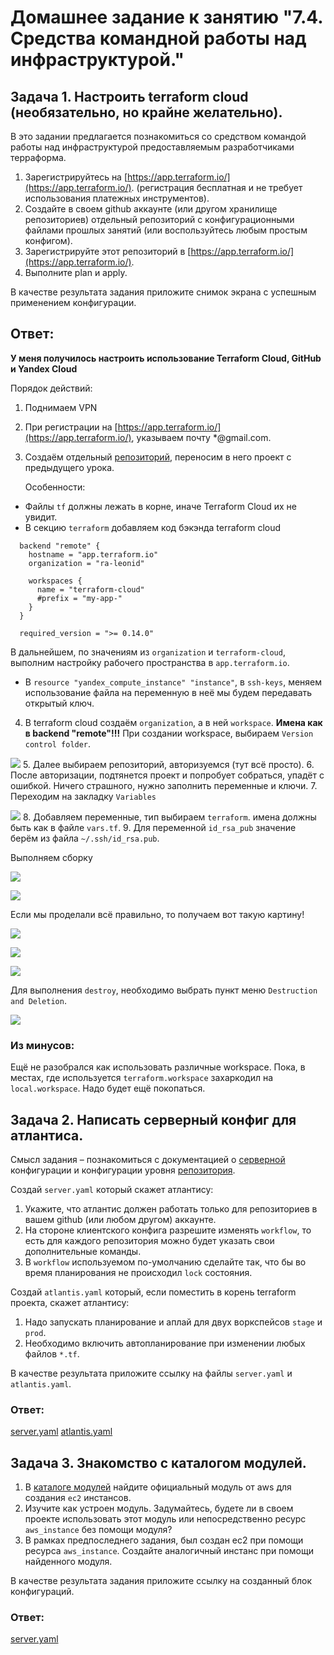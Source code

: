 # Домашнее задание к занятию "7.4. Средства командной работы над инфраструктурой."

## Задача 1. Настроить terraform cloud (необязательно, но крайне желательно).

В это задании предлагается познакомиться со средством командой работы над инфраструктурой предоставляемым
разработчиками терраформа. 

1. Зарегистрируйтесь на [https://app.terraform.io/](https://app.terraform.io/).
(регистрация бесплатная и не требует использования платежных инструментов).
1. Создайте в своем github аккаунте (или другом хранилище репозиториев) отдельный репозиторий с
 конфигурационными файлами прошлых занятий (или воспользуйтесь любым простым конфигом).
1. Зарегистрируйте этот репозиторий в [https://app.terraform.io/](https://app.terraform.io/).
1. Выполните plan и apply. 

В качестве результата задания приложите снимок экрана с успешным применением конфигурации.

## Ответ:
**У меня получилось настроить использование Terraform Cloud, GitHub и Yandex Cloud**

Порядок действий:
1. Поднимаем VPN
2. При регистрации на [https://app.terraform.io/](https://app.terraform.io/), указываем почту *@gmail.com.
3. Создаём отдельный [репозиторий](https://github.com/ra-leonid/terraform-cloud), переносим в него проект с предыдущего урока.

   Особенности:
* Файлы `tf` должны лежать в корне, иначе Terraform Cloud их не увидит.
* В секцию `terraform` добавляем код бэкэнда terraform cloud
```commandline
  backend "remote" {
    hostname = "app.terraform.io"
    organization = "ra-leonid"

    workspaces {
      name = "terraform-cloud"
      #prefix = "my-app-"
    }
  }

  required_version = ">= 0.14.0"
```

В дальнейшем, по значениям из `organization` и `terraform-cloud`, выполним настройку рабочего пространства в `app.terraform.io`.

* В `resource "yandex_compute_instance" "instance"`, в `ssh-keys`, меняем использование файла на переменную в неё мы будем передавать открытый ключ.
4. В terraform cloud создаём `organization`, а в ней `workspace`. **Имена как в backend "remote"!!!** При создании workspace, выбираем `Version control folder`.

![](../img/07-terraform-04-teamwork-1-5.png)
5. Далее выбираем репозиторий, авторизуемся (тут всё просто).
6. После авторизации, подтянется проект и попробует собраться, упадёт с ошибкой. Ничего страшного, нужно заполнить переменные и ключи.
7. Переходим на закладку `Variables`

![](../img/07-terraform-04-teamwork-1-6.png)
8. Добавляем переменные, тип выбираем `terraform`. имена должны быть как в файле `vars.tf`.
9. Для переменной `id_rsa_pub` значение берём из файла `~/.ssh/id_rsa.pub`.

Выполняем сборку

![](../img/07-terraform-04-teamwork-1-7.png)

![](../img/07-terraform-04-teamwork-1-8.png)

Если мы проделали всё правильно, то получаем вот такую картину!

![](../img/07-terraform-04-teamwork-1-2.png)

![](../img/07-terraform-04-teamwork-1-3.png)

![](../img/07-terraform-04-teamwork-1-4.png)

Для выполнения `destroy`, необходимо выбрать пункт меню `Destruction and Deletion`.

![](../img/07-terraform-04-teamwork-1-9.png)

### Из минусов: 
Ещё не разобрался как использовать различные workspace. Пока, в местах, где используется `terraform.workspace` захаркодил на `local.workspace`. Надо будет ещё покопаться.

## Задача 2. Написать серверный конфиг для атлантиса. 

Смысл задания – познакомиться с документацией 
о [серверной](https://www.runatlantis.io/docs/server-side-repo-config.html) конфигурации и конфигурации уровня 
 [репозитория](https://www.runatlantis.io/docs/repo-level-atlantis-yaml.html).

Создай `server.yaml` который скажет атлантису:
1. Укажите, что атлантис должен работать только для репозиториев в вашем github (или любом другом) аккаунте.
1. На стороне клиентского конфига разрешите изменять `workflow`, то есть для каждого репозитория можно 
будет указать свои дополнительные команды. 
1. В `workflow` используемом по-умолчанию сделайте так, что бы во время планирования не происходил `lock` состояния.

Создай `atlantis.yaml` который, если поместить в корень terraform проекта, скажет атлантису:
1. Надо запускать планирование и аплай для двух воркспейсов `stage` и `prod`.
1. Необходимо включить автопланирование при изменении любых файлов `*.tf`.

В качестве результата приложите ссылку на файлы `server.yaml` и `atlantis.yaml`.

### Ответ:
[server.yaml](./server.yaml)
[atlantis.yaml](./atlantis.yaml)

## Задача 3. Знакомство с каталогом модулей. 

1. В [каталоге модулей](https://registry.terraform.io/browse/modules) найдите официальный модуль от aws для создания
`ec2` инстансов. 
2. Изучите как устроен модуль. Задумайтесь, будете ли в своем проекте использовать этот модуль или непосредственно 
ресурс `aws_instance` без помощи модуля?
3. В рамках предпоследнего задания, был создан ec2 при помощи ресурса `aws_instance`. 
Создайте аналогичный инстанс при помощи найденного модуля.   

В качестве результата задания приложите ссылку на созданный блок конфигураций. 

### Ответ:
[server.yaml](./main.tf)

